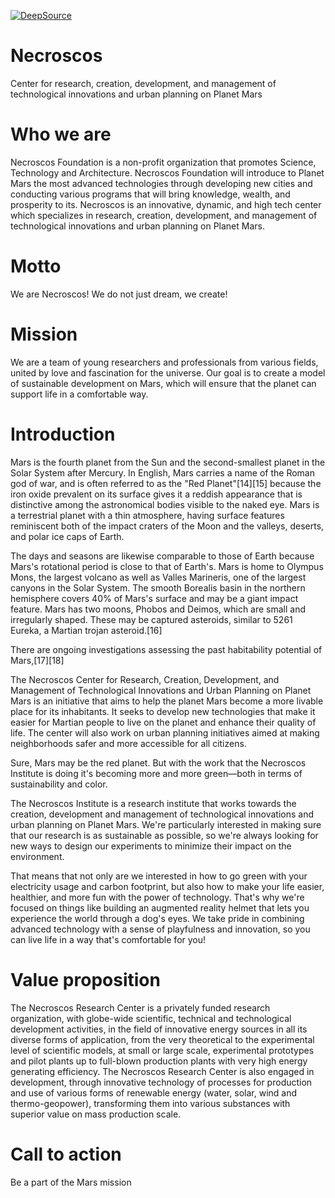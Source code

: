 [![DeepSource](https://deepsource.io/gh/KOSASIH/Necroscos.svg/?label=active+issues&show_trend=true&token=Pg9VaGfDckJDFE5sEp_R6dMb)](https://deepsource.io/gh/KOSASIH/Necroscos/?ref=repository-badge)

# Necroscos
Center for research, creation, development, and management of technological innovations and urban planning on Planet Mars

#  Who we are
Necroscos Foundation is a non-profit organization that promotes Science, Technology and Architecture. Necroscos Foundation will introduce to Planet Mars the most advanced technologies through developing new cities and conducting various programs that will bring knowledge, wealth, and prosperity to its.
Necroscos is an innovative, dynamic, and high tech center which specializes in research, creation, development, and management of technological innovations and urban planning on Planet Mars.  

# Motto
We are Necroscos! We do not just dream, we create!

# Mission
We are a team of young researchers and professionals from various fields, united by love and fascination for the universe. Our goal is to create a model of sustainable development on Mars, which will ensure that the planet can support life in a comfortable way.

# Introduction
Mars is the fourth planet from the Sun and the second-smallest planet in the Solar System after Mercury. In English, Mars carries a name of the Roman god of war, and is often referred to as the "Red Planet"[14][15] because the iron oxide prevalent on its surface gives it a reddish appearance that is distinctive among the astronomical bodies visible to the naked eye. Mars is a terrestrial planet with a thin atmosphere, having surface features reminiscent both of the impact craters of the Moon and the valleys, deserts, and polar ice caps of Earth.

The days and seasons are likewise comparable to those of Earth because Mars's rotational period is close to that of Earth's. Mars is home to Olympus Mons, the largest volcano as well as Valles Marineris, one of the largest canyons in the Solar System. The smooth Borealis basin in the northern hemisphere covers 40% of Mars's surface and may be a giant impact feature. Mars has two moons, Phobos and Deimos, which are small and irregularly shaped. These may be captured asteroids, similar to 5261 Eureka, a Martian trojan asteroid.[16]

There are ongoing investigations assessing the past habitability potential of Mars,[17][18]

The Necroscos Center for Research, Creation, Development, and Management of Technological Innovations and Urban Planning on Planet Mars is an initiative that aims to help the planet Mars become a more livable place for its inhabitants. It seeks to develop new technologies that make it easier for Martian people to live on the planet and enhance their quality of life. The center will also work on urban planning initiatives aimed at making neighborhoods safer and more accessible for all citizens.

Sure, Mars may be the red planet. But with the work that the Necroscos Institute is doing it's becoming more and more green—both in terms of sustainability and color.

The Necroscos Institute is a research institute that works towards the creation, development and management of technological innovations and urban planning on Planet Mars. We're particularly interested in making sure that our research is as sustainable as possible, so we're always looking for new ways to design our experiments to minimize their impact on the environment.

That means that not only are we interested in how to go green with your electricity usage and carbon footprint, but also how to make your life easier, healthier, and more fun with the power of technology. That's why we're focused on things like building an augmented reality helmet that lets you experience the world through a dog's eyes. We take pride in combining advanced technology with a sense of playfulness and innovation, so you can live life in a way that's comfortable for you!

# Value proposition 
The Necroscos Research Center is a privately funded research organization, with globe-wide scientific, technical and technological development activities, in the field of innovative energy sources in all its diverse forms of application, from the very theoretical to the experimental level of scientific models, at small or large scale, experimental prototypes and pilot plants up to full-blown production plants with very high energy generating efficiency. The Necroscos Research Center is also engaged in development, through innovative technology of processes for production and use of various forms of renewable energy (water, solar, wind and thermo-geopower), transforming them into various substances with superior value on mass production scale. 

# Call to action
Be a part of the Mars mission
